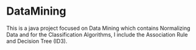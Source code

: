 # DataMining
This is a java project focused on Data Mining which contains Normalizing Data and for the Classification Algorithms, I include the Association Rule and Decision Tree (ID3).

